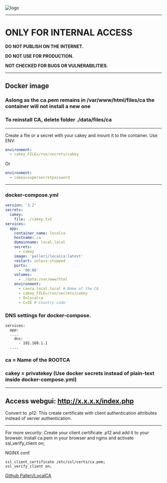 
<img alt="logo" src="https://i.imgur.com/JwNEO4r.png">

-----------------------------------------------------------------------
# ONLY FOR INTERNAL ACCESS
<b>DO NOT PUBLISH ON THE INTERNET.</b>

<b>DO NOT USE FOR PRODUCTION.</b>

<b>NOT CHECKED FOR BUGS OR VULNERABILITIES.</b>


-----------------------------------------------------------------------
## Docker image


### Aslong as the ca.pem remains in /var/www/html/files/ca the container will not install a new one
### To reinstall CA, delete folder ./data/files/ca

-----------------------------------------------------------------------

Create a file or a secret with your cakey and mount it to the container.
Use ENV:
```yml
environment:
  - cakey_FILE=/run/secrets/cakey
```
Or
```yml
environment:
  - cakey=supersecretpassword
```

-----------------------------------------------------------------------

### docker-compose.yml
```yml
version: '3.2'
secrets:
  cakey:
    file: ./cakey.txt
services:
  app:
    container_name: localca
    hostname: ca
    domainname: local.local
    secrets:
      - cakey
    image: 'palleri/localca:latest'
    restart: unless-stopped
    ports:
      - '80:80'
    volumes:
      - ./data:/var/www/html
    environment:
      - ca=ca.local.local # Name of the CA
      - cakey_FILE=/run/secrets/cakey
      - O=localca
      - C=SE # Country code
```

### DNS settings for docker-compose.
```
services:
  app:
  ....
    dns:
      - 192.168.1.1
  ....
```

### ca = Name of the ROOTCA
### cakey = privatekey (Use docker secrets instead of plain-text inside docker-compose.yml)

---------------------
Access webgui: http://x.x.x.x/index.php
---------------------

Convert to .p12:
This create certificate with client authentication attributes instead of server authentication.

---------------------

For more security:
Create your client certificate .p12 and add it to your browser.
Install ca.pem in your browser and nginx and activate ssl_verify_client on; 

NGINX conf
```
ssl_client_certificate /etc/ssl/certs/ca.pem;
ssl_verify_client on;

```


<a href="https://github.com/Palleri/localca-buildv2">Github Palleri/LocalCA</a>



